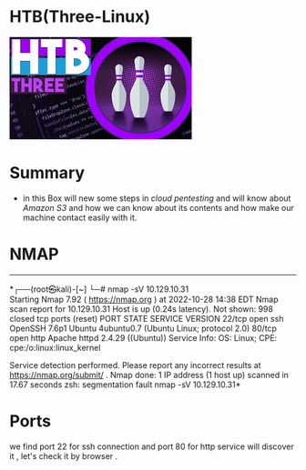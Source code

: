 # HTB(Three-Linux) 

![](/Assets/HTB/THREE/assets/three.jpg) 

# Summary 

* in this Box will new some steps in *cloud pentesting* and will know about *Amazon S3* and how we can know about its contents and how make our machine contact easily with it. 

# NMAP
-----
*┌──(root㉿kali)-[~]
└─# nmap -sV  10.129.10.31                                           
Starting Nmap 7.92 ( https://nmap.org ) at 2022-10-28 14:38 EDT
Nmap scan report for 10.129.10.31
Host is up (0.24s latency).
Not shown: 998 closed tcp ports (reset)
PORT   STATE SERVICE VERSION
22/tcp open  ssh     OpenSSH 7.6p1 Ubuntu 4ubuntu0.7 (Ubuntu Linux; protocol 2.0)
80/tcp open  http    Apache httpd 2.4.29 ((Ubuntu))
Service Info: OS: Linux; CPE: cpe:/o:linux:linux_kernel

Service detection performed. Please report any incorrect results at https://nmap.org/submit/ .
Nmap done: 1 IP address (1 host up) scanned in 17.67 seconds
zsh: segmentation fault  nmap -sV 10.129.10.31*


# Ports 
we find port 22 for ssh connection and port 80 for http service will discover it , let's check it by browser . 




